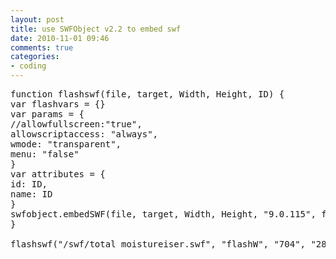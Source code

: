 ```yaml
---
layout: post
title: use SWFObject v2.2 to embed swf
date: 2010-11-01 09:46
comments: true
categories:
- coding
---
```

<pre class="jscript">
function flashswf(file, target, Width, Height, ID) {
var flashvars = {}
var params = {
//allowfullscreen:"true",
allowscriptaccess: "always",
wmode: "transparent",
menu: "false"
}
var attributes = {
id: ID,
name: ID
}
swfobject.embedSWF(file, target, Width, Height, "9.0.115", false, flashvars, params, attributes);
}

flashswf("/swf/total moistureiser.swf", "flashW", "704", "286", "homeFlash");

</pre>
